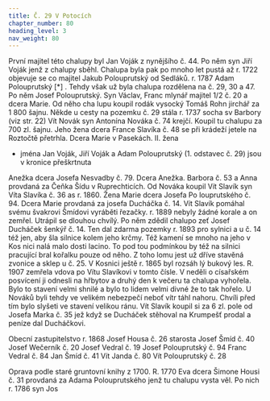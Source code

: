 ```yaml
---
title: Č. 29 V Potocích
chapter_number: 80
heading_level: 3
nav_weight: 80
---
```




První majitel této chalupy byl Jan Voják z nynějšího č. 44. Po něm syn Jiří Voják jenž z chalupy
sběhl. Chalupa byla pak po mnoho let pustá až r. 1722 objevuje se co majitel Jakub Polouprutský
od Sedláků. r. 1787 Adam Polouprutský [*] . Tehdy však už byla chalupa rozdělena na č. 29, 30 a 47.
Po něm Josef Polouprutský. Syn Václav, Franc mlynář majitel 1/2 č. 20 a dcera Marie. Od něho cha­
lupu koupil rodák vysocký Tomáš Rohn jirchář za 1 800 šajnu. Někde u cesty na pozemku č. 29
stála r. 1737 socha sv Barbory (viz str. 22)
Vít Novák syn Antonína Nováka č. 74 krejčí. Koupil tu chalupu za 700 zl. šajnu. Jeho žena dcera
France Slavíka č. 48 se při krádeží jetele na Roztočtě přetrhla. Dcera Marie v Pasekách. II. žena


- jména Jan Voják, Jiří Voják a Adam Polouprutský (1. odstavec č. 29) jsou v kronice přeškrtnuta


Anežka dcera Josefa Nesvadby č. 79. Dcera Anežka. Barbora č. 53 a Anna provdaná za Čeňka Šídu
v Ruprechticích.
Od Nováka koupil Vít Slavík syn Víta Slavíka č. 36 as r. 1860. Žena Marie dcera Josefa Po­
louprutského č. 94. Dcera Marie provdaná za josefa Ducháčka č. 14. Vít Slavík pomáhal svému
švakrovi Šmídovi vyráběti řezačky. r. 1889 nebyly žádné korale a on zemřel. Utrápil se dlouhou
chvílý. Po něm zdědil chalupo zeť Josef Ducháček šenkýř č. 14. Ten dal zdarma pozemky r. 1893
pro sylnici a u č. 14 též jen, aby šla silnice kolem jeho krčmy. Též kamení se mnoho na jeho v Kos­
nici nalá malo dosti lacino. To pod tou podmínkou by též na silnici pracující bral kořalku pouze od
něho. Z toho lomu jest už dříve stavěná zvonice a sklep u č. 25. V Kosnici ještě r. 1865 byl rozsáh­
lý bukový les.
R. 1907 zemřela vdova po Vítu Slavíkovi v tomto čísle. V neděli o císařském posvícení ji odnesli
na hřbytov a druhý den k večeru ta chalupa vyhořela. Bylo to stavení velmi shnilé a bylo to lidem
velmi divné že to tak hořelo. U Nováků byli tehdy ve velikém nebezpečí neboť vítr táhl nahoru.
Chvíli před tím bylo slyšeti ve stavení velikou ránu.
Vít Slavík koupil si za 6 zl. pole od Josefa Marka č. 35 jež když se Ducháček stěhoval na Krumpešť
prodal a peníze dal Ducháčkovi.


Obecní zastupitelstvo r. 1868
Josef Housa č. 26 starosta
Josef Šmíd č. 40
Josef Wečerník č. 20
Josef Vedral č. 19
Josef Polouprutský č. 94
Franc Vedral č. 84
Jan Šmíd č. 41
Vít Janda č. 80
Vít Polouprutský č. 28


Oprava podle staré gruntovní knihy z 1700.
R. 1770 Eva dcera Šimone Housi č. 31 provdaná za Adama Polouprutského jenž tu chalupu vysta­
věl. Po nich r. 1786 syn Jos
